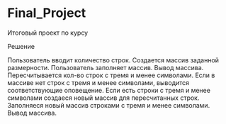 # Final_Project
Итоговый проект по курсу

Решение

Пользователь вводит количество строк.
Создается массив заданной размерности.
Пользователь заполняет массив.
Вывод массива.
Пересчитывается кол-во строк с тремя и менее символами.
Если в массиве нет строк с тремя и менее символами, выводится соответствующие оповещение.
Если есть строки с тремя и менее символами создаеся новый массив для пересчитанных строк.
Заполняеся новый массив строками с тремя и менее символами.
Вывод массива.
